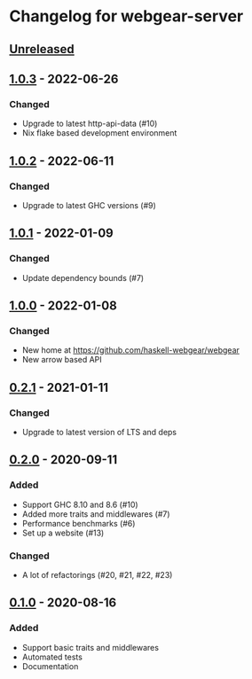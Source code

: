 # Changelog for webgear-server

## [Unreleased]

## [1.0.3] - 2022-06-26

### Changed
- Upgrade to latest http-api-data (#10)
- Nix flake based development environment

## [1.0.2] - 2022-06-11

### Changed
- Upgrade to latest GHC versions (#9)

## [1.0.1] - 2022-01-09

### Changed
- Update dependency bounds (#7)

## [1.0.0] - 2022-01-08

### Changed
- New home at https://github.com/haskell-webgear/webgear
- New arrow based API

## [0.2.1] - 2021-01-11

### Changed
- Upgrade to latest version of LTS and deps

## [0.2.0] - 2020-09-11

### Added
- Support GHC 8.10 and 8.6 (#10)
- Added more traits and middlewares (#7)
- Performance benchmarks (#6)
- Set up a website (#13)

### Changed
- A lot of refactorings (#20, #21, #22, #23)

## [0.1.0] - 2020-08-16

### Added
- Support basic traits and middlewares
- Automated tests
- Documentation

[Unreleased]: https://github.com/haskell-webgear/webgear/compare/v1.0.3...HEAD
[1.0.3]: https://github.com/haskell-webgear/webgear/releases/tag/v1.0.3
[1.0.2]: https://github.com/haskell-webgear/webgear/releases/tag/v1.0.2
[1.0.1]: https://github.com/haskell-webgear/webgear/releases/tag/v1.0.1
[1.0.0]: https://github.com/haskell-webgear/webgear/releases/tag/v1.0.0
[0.2.1]: https://github.com/haskell-webgear/webgear-server/compare/v0.2.0...v0.2.1
[0.2.0]: https://github.com/haskell-webgear/webgear-server/compare/v0.1.0...v0.2.0
[0.1.0]: https://github.com/haskell-webgear/webgear-server/releases/tag/v0.1.0
